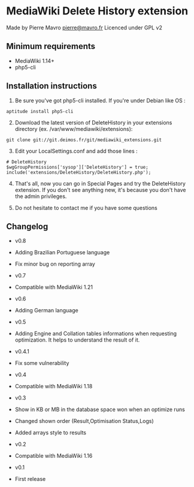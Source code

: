 MediaWiki Delete History extension
==================================

Made by Pierre Mavro <pierre@mavro.fr>
Licenced under GPL v2

Minimum requirements
--------------------
* MediaWiki 1.14+
* php5-cli

Installation instructions
-------------------------
1. Be sure you've got php5-cli installed. If you're under Debian like OS :
```
aptitude install php5-cli
```

2. Download the latest version of DeleteHistory in your extensions directory (ex. /var/www/mediawiki/extensions):
```
git clone git://git.deimos.fr/git/mediawiki_extensions.git
```

3. Edit your LocalSettings.conf and add those lines :
```
# DeleteHistory
$wgGroupPermissions['sysop']['DeleteHistory'] = true;
include('extensions/DeleteHistory/DeleteHistory.php');
```
4. That's all, now you can go in Special Pages and try the DeleteHistory extension. If you don't see anything new, it's because you don't have the admin privileges.

5. Do not hesitate to contact me if you have some questions

Changelog
---------
* v0.8
 * Adding Brazilian Portuguese language
 * Fix minor bug on reporting array

* v0.7
 * Compatible with MediaWiki 1.21

* v0.6
 * Adding German language

* v0.5
 * Adding Engine and Collation tables informations when requesting optimization. It helps to understand the result of it.

* v0.4.1
 * Fix some vulnerability

* v0.4
 * Compatible with MediaWiki 1.18

* v0.3
 * Show in KB or MB in the database space won when an optimize runs
 * Changed shown order (Result,Optimisation Status,Logs)
 * Added arrays style to results

* v0.2
 * Compatible with MediaWiki 1.16

* v0.1
 * First release

